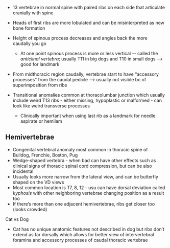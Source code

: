 
* 13 vertebrae in normal spine with paired ribs on each side that articulate cranially with spine
* Heads of first ribs are more lobulated and can be misinterpreted as new bone formation
* Height of spinous process decreases and angles back the more caudally you go
  * At one point spinous process is more or less vertical -- called the *anticlinal vertebra*; usually T11 in big dogs and T10 in small dogs --> good for landmark
 
* From midthoracic region caudally, vertebrae start to have “accessory processes” from the caudal pedicle --> usually not visible bc of superimposition from ribs

* Transitional anomalies common at thoracolumbar junction which usually include weird T13 ribs - either missing, hypoplastic or malformed - can look like weird transverse processes
  * Clinically important when using last rib as a landmark for needle aspirate or hemilam

## Hemivertebrae
* Congenital vertebral anomaly most common in thoracic spine of Bulldog, Frenchie, Boston, Pug
* Wedge-shaped vertebra - when bad can have other effects such as clinical signs of thoracic spinal cord compression, but can be also incidental
* Usually looks more narrow from the lateral view, and can be butterfly shaped on the VD views
* Most common location is T7, 8, 12 - usu can have dorsal deviation called *kyphosis* with other neighboring vertebrae changing position as a result too
* If there’s more than one adjacent hemivertebrae, ribs get closer too (looks crowded)

Cat vs Dog
* Cat has no unique anatomic features not described in dog but ribs don’t extend as far dorsally which allows for better view of intervertebral foramina and accessory processes of caudal thoracic vertebrae